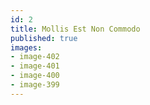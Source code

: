 ```yaml
---
id: 2
title: Mollis Est Non Commodo
published: true
images:
- image-402
- image-401
- image-400
- image-399
---
```

